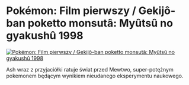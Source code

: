 Pokémon: Film pierwszy / Gekijô-ban poketto monsutâ: Myûtsû no gyakushû 1998 
=============
[![Pokémon: Film pierwszy / Gekijô-ban poketto monsutâ: Myûtsû no gyakushû 1998 ](http://vidos.pl/images/player.gif)](http://vidos.pl/pokmon-film-pierwszy-gekij-ban-poketto-monsut-myts-no-gyakush-1998)

 Ash wraz z przyjaciółki ratuje świat przed Mewtwo, super-potężnym pokemonem będącym wynikiem nieudanego eksperymentu naukowego.
